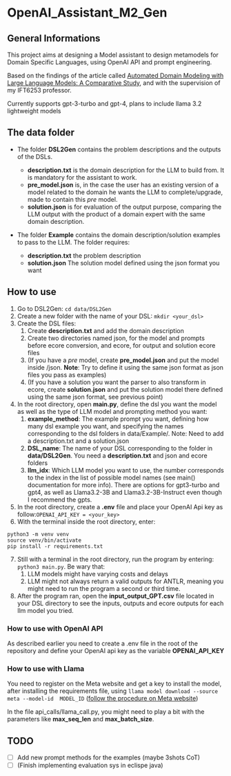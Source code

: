 # OpenAI_Assistant_M2_Gen

## General Informations
This project aims at designing a Model assistant to design metamodels for Domain Specific Languages, using OpenAI API and prompt engineering.

Based on the findings of the article called [Automated Domain Modeling with Large Language Models: A Comparative Study](https://ieeexplore.ieee.org/stamp/stamp.jsp?arnumber=10344012), and with the supervision of my IFT6253 professor.

Currently supports gpt-3-turbo and gpt-4, plans to include llama 3.2 lightweight models

## The data folder
- The folder **DSL2Gen** contains the problem descriptions and the outputs of the DSLs. 
    - **description.txt** is the domain description for the LLM to build from. It is mandatory for the assistant to work.
    - **pre_model.json** is, in the case the user has an existing version of a model related to the domain he wants the LLM to complete/upgrade, made to contain this *pre* model.
    - **solution.json** is for evaluation of the output purpose, comparing the LLM output with the product of a domain expert with the same domain description.

- The folder **Example** contains the domain description/solution examples to pass to the LLM. The folder requires:
    - **description.txt** the problem description
    - **solution.json** The solution model defined using the json format you want

## How to use
1. Go to DSL2Gen: `cd data/DSL2Gen`
2. Create a new folder with the name of your DSL: `mkdir <your_dsl>`
3. Create the DSL files:
    1. Create **description.txt** and add the domain description
    2. Create two directories named json, for the model and prompts before ecore conversion, and ecore, for output and solution ecore files
    2. (If you have a *pre* model, create **pre_model.json** and put the model inside /json. **Note**: Try to define it using the same json format as json files you pass as examples)
    3. (If you have a solution you want the parser to also transform in ecore, create **solution.json** and put the solution model there defined using the same json format, see previous point)
4. In the root directory, open **main.py**, define the dsl you want the model as well as the type of LLM model and prompting method you want:
    1. **example_method**: The example prompt you want, defining how many dsl example you want, and specifying the names corresponding to the dsl folders in data/Example/. Note: Need to add a description.txt and a solution.json
    2. **DSL_name**: The name of your DSL corresponding to the folder in **data/DSL2Gen**. You need a **description.txt** and json and ecore folders
    3. **llm_idx**: Which LLM model you want to use, the number corresponds to the index in the list of possible model names (see main() documentation for more info). There are options for gpt3-turbo and gpt4, as well as Llama3.2-3B and Llama3.2-3B-Instruct even though I recommend the gpts.
5. In the root directory, create a **.env** file and place your OpenAI Api key as follow:`OPENAI_API_KEY = <your_key>`
6. With the terminal inside the root directory, enter:
```
python3 -m venv venv
source venv/bin/activate
pip install -r requirements.txt
```
7. Still with a terminal in the root directory, run the program by entering: `python3 main.py`. Be wary that:
    1. LLM models might have varying costs and delays
    2. LLM might not always return a valid outputs for ANTLR, meaning you might need to run the program a second or third time.
7. After the program ran, open the **input_output_GPT.csv** file located in your DSL directory to see the inputs, outputs and ecore outputs for each llm model you tried.

### How to use with OpenAI API
As described earlier you need to create a .env file in the root of the repository and define your OpenAI api key as the variable **OPENAI_API_KEY**

### How to use with Llama
You need to register on the Meta website and get a key to install the model, after installing the requirements file, using `llama model download --source meta --model-id  MODEL_ID` ([follow the procedure on Meta website](https://www.llama.com/))

In the file api_calls/llama_call.py, you might need to play a bit with the parameters like **max_seq_len** and **max_batch_size**.

## TODO
- [ ] Add new prompt methods for the examples (maybe 3shots CoT)
- [ ] (Finish implementing evaluation sys in eclispe java)

